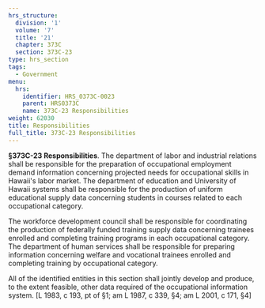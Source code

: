 ```yaml
---
hrs_structure:
  division: '1'
  volume: '7'
  title: '21'
  chapter: 373C
  section: 373C-23
type: hrs_section
tags:
  - Government
menu:
  hrs:
    identifier: HRS_0373C-0023
    parent: HRS0373C
    name: 373C-23 Responsibilities
weight: 62030
title: Responsibilities
full_title: 373C-23 Responsibilities
---
```

**§373C-23 Responsibilities**. The department of labor and industrial relations shall be responsible for the preparation of occupational employment demand information concerning projected needs for occupational skills in Hawaii's labor market. The department of education and University of Hawaii systems shall be responsible for the production of uniform educational supply data concerning students in courses related to each occupational category.

The workforce development council shall be responsible for coordinating the production of federally funded training supply data concerning trainees enrolled and completing training programs in each occupational category. The department of human services shall be responsible for preparing information concerning welfare and vocational trainees enrolled and completing training by occupational category.

All of the identified entities in this section shall jointly develop and produce, to the extent feasible, other data required of the occupational information system. [L 1983, c 193, pt of §1; am L 1987, c 339, §4; am L 2001, c 171, §4]
